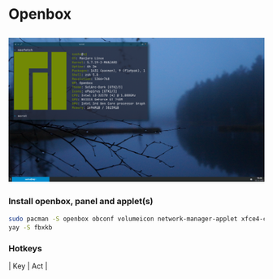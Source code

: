 # Openbox
![Screenhot](screen.png)
------------------------

### Install openbox, panel and applet(s)
~~~bash
sudo pacman -S openbox obconf volumeicon network-manager-applet xfce4-clipman-plugin
yay -S fbxkb
~~~

### Hotkeys
| Key | Aсt |
